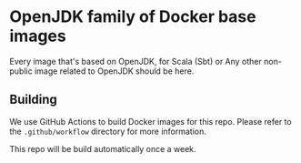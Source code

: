 # OpenJDK family of Docker base images

Every image that's based on OpenJDK, for Scala (Sbt) or Any other non-public
image related to OpenJDK should be here.

## Building

We use GitHub Actions to build Docker images for this repo. Please refer to the
`.github/workflow` directory for more information.

This repo will be build automatically once a week.
